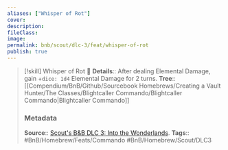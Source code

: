 ```yaml
---
aliases: ["Whisper of Rot"]
cover: 
description: 
fileClass: 
image: 
permalink: bnb/scout/dlc-3/feat/whisper-of-rot
publish: true
---
```


> [!skill] Whisper of Rot 🍻
> **Details**:: After dealing Elemental Damage, gain +`dice: 1d4` Elemental Damage for 2 turns.
> **Tree**:: [[Compendium/BnB/Github/Sourcebook Homebrews/Creating a Vault Hunter/The Classes/Blightcaller Commando/Blightcaller Commando|Blightcaller Commando]]
> ### Metadata
> **Source**:: [Scout's B&B DLC 3: Into the Wonderlands](https://docs.google.com/document/d/1MLOgrWwcLNTnP9PuXrKiLImy7SUh4hXO8arVUAlmdp0/edit).
> **Tags**:: #BnB/Homebrew/Feats/Commando #BnB/Homebrew/Scout/DLC3

